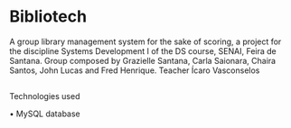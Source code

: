 # Bibliotech
A group library management system for the sake of scoring, a project for the discipline Systems Development I of the DS course, SENAI, Feira de Santana.
Group composed by Grazielle Santana, Carla Saionara, Chaira Santos, John Lucas and Fred Henrique.
Teacher Ícaro Vasconselos

##

Technologies used

• MySQL database
